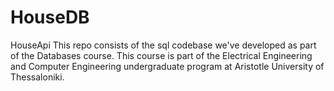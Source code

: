 # HouseDB

HouseApi
This repo consists of the sql codebase we've developed as part of the Databases course. This course is part of the Electrical Engineering and Computer Engineering undergraduate program at Aristotle University of Thessaloniki.
